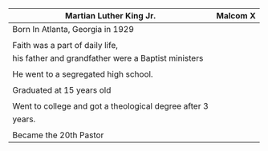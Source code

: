 | **Martian Luther King Jr.**                          | **Malcom X** |
| ---------------------------------------------------- | ------------ |
| Born In Atlanta, Georgia in 1929                     |              |
|                                                      |              |
| Faith was a part of daily life,                      |              |
| his father and grandfather were a Baptist ministers  |              |
|                                                      |              |
| He went to a segregated high school.                 |              |
|                                                      |              |
| Graduated at 15 years old                            |              |
|                                                      |              |
| Went to college and got a theological degree after 3 |              |
| years.                                               |              |
|                                                      |              |
| Became the 20th Pastor                                                     |              |
